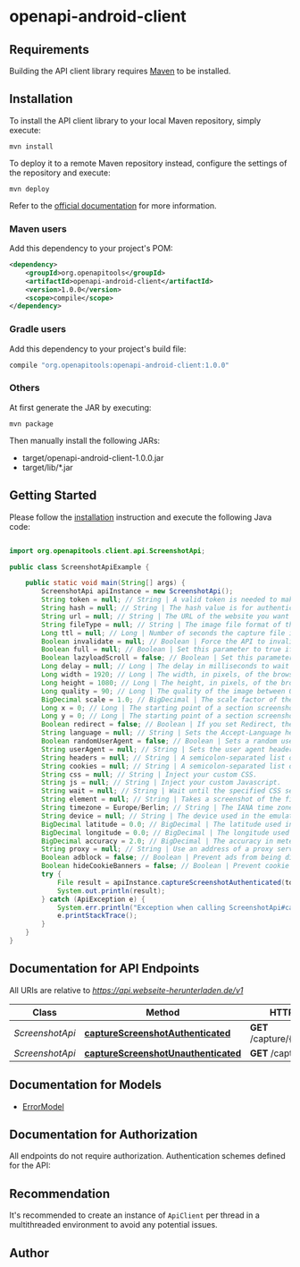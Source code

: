 # openapi-android-client

## Requirements

Building the API client library requires [Maven](https://maven.apache.org/) to be installed.

## Installation

To install the API client library to your local Maven repository, simply execute:

```shell
mvn install
```

To deploy it to a remote Maven repository instead, configure the settings of the repository and execute:

```shell
mvn deploy
```

Refer to the [official documentation](https://maven.apache.org/plugins/maven-deploy-plugin/usage.html) for more information.

### Maven users

Add this dependency to your project's POM:

```xml
<dependency>
    <groupId>org.openapitools</groupId>
    <artifactId>openapi-android-client</artifactId>
    <version>1.0.0</version>
    <scope>compile</scope>
</dependency>
```

### Gradle users

Add this dependency to your project's build file:

```groovy
compile "org.openapitools:openapi-android-client:1.0.0"
```

### Others

At first generate the JAR by executing:

    mvn package

Then manually install the following JARs:

- target/openapi-android-client-1.0.0.jar
- target/lib/*.jar

## Getting Started

Please follow the [installation](#installation) instruction and execute the following Java code:

```java

import org.openapitools.client.api.ScreenshotApi;

public class ScreenshotApiExample {

    public static void main(String[] args) {
        ScreenshotApi apiInstance = new ScreenshotApi();
        String token = null; // String | A valid token is needed to make paid API calls. Tokens can be managed from your account.
        String hash = null; // String | The hash value is for authenticated requests. If you want to publish this URL, you should use the authenticated requests.
        String url = null; // String | The URL of the website you want to capture. Please include the protocol (http:// or https://).
        String fileType = null; // String | The image file format of the captured screenshot. Either png, jpeg or PDF with 72 dpi.
        Long ttl = null; // Long | Number of seconds the capture file is cached by our CDN. An API request that is loaded through the cache does not count as a paid request. You can set a number of seconds from 0 seconds up to 2592000 seconds. This is a maximum of 30 days.
        Boolean invalidate = null; // Boolean | Force the API to invalidate the cache and capture a new screenshot. This call costs you additional money, because a call of a cache hit is not charged.
        Boolean full = null; // Boolean | Set this parameter to true if you want to screenshot the whole web page in full size.
        Boolean lazyloadScroll = false; // Boolean | Set this parameter to true to scroll down through the entire page before taking a screenshot. This is useful for triggering animations or lazy load elements in full screen.
        Long delay = null; // Long | The delay in milliseconds to wait after the page loads before taking the screenshot. This is in milliseconds. One second is 1000 milliseconds. From 0 milliseconds to a maximum of 10,000 milliseconds.
        Long width = 1920; // Long | The width, in pixels, of the browser viewport to use.
        Long height = 1080; // Long | The height, in pixels, of the browser viewport to use. Ignored if you set full to true.
        Long quality = 90; // Long | The quality of the image between 0 and 100. This works only for the jpeg format, for PNG images the parameter is applied only during compression.
        BigDecimal scale = 1.0; // BigDecimal | The scale factor of the device to use when taking the screenshot. For example, a scale factor of 2 produces a high-resolution screenshot suitable for viewing on Retina devices. The larger the scale factor, the larger the screenshot produced.
        Long x = 0; // Long | The starting point of a section screenshot on the X axis.
        Long y = 0; // Long | The starting point of a section screenshot on the Y axis.
        Boolean redirect = false; // Boolean | If you set Redirect, the response will be a 302 redirect to the screenshot file in our CDN.
        String language = null; // String | Sets the Accept-Language header on requests to the target URL so that you can take screenshots from a website with a specific language.
        Boolean randomUserAgent = false; // Boolean | Sets a random user agent header to emulate a different devices when taking screenshots.
        String userAgent = null; // String | Sets the user agent header to emulate a specific device when taking screenshots.
        String headers = null; // String | A semicolon-separated list of header parameters to be used when capturing the screenshot. Each header should be passed as a key-value pair and multiple pairs should be separated by a semicolon.
        String cookies = null; // String | A semicolon-separated list of cookies to be used when capturing the screenshot. Each cookies should be passed as a key-value pair and multiple pairs should be separated by a semicolon.
        String css = null; // String | Inject your custom CSS.
        String js = null; // String | Inject your custom Javascript.
        String wait = null; // String | Wait until the specified CSS selector matches an element present in the page before taking a screenshot. The process is canceled after 60 seconds.
        String element = null; // String | Takes a screenshot of the first element matched by the specified CSS selector. This is ignored if full is true. (This option cannot be used with the PDF export format.)
        String timezone = Europe/Berlin; // String | The IANA time zone identifier used for this capture.
        String device = null; // String | The device used in the emulation.
        BigDecimal latitude = 0.0; // BigDecimal | The latitude used in the emulation of the geo-location.
        BigDecimal longitude = 0.0; // BigDecimal | The longitude used in the emulation of the geo-location.
        BigDecimal accuracy = 2.0; // BigDecimal | The accuracy in meters used in the emulation of the geo-location.
        String proxy = null; // String | Use an address of a proxy server through which the screenshot should be taken. The proxy address should be formatted as http://username:password@proxyserver.com:31280
        Boolean adblock = false; // Boolean | Prevent ads from being displayed. Block requests from popular ad networks and hide frequent ads.
        Boolean hideCookieBanners = false; // Boolean | Prevent cookie banners and pop-ups from being displayed. The best possible result is tried.
        try {
            File result = apiInstance.captureScreenshotAuthenticated(token, hash, url, fileType, ttl, invalidate, full, lazyloadScroll, delay, width, height, quality, scale, x, y, redirect, language, randomUserAgent, userAgent, headers, cookies, css, js, wait, element, timezone, device, latitude, longitude, accuracy, proxy, adblock, hideCookieBanners);
            System.out.println(result);
        } catch (ApiException e) {
            System.err.println("Exception when calling ScreenshotApi#captureScreenshotAuthenticated");
            e.printStackTrace();
        }
    }
}

```

## Documentation for API Endpoints

All URIs are relative to *https://api.webseite-herunterladen.de/v1*

Class | Method | HTTP request | Description
------------ | ------------- | ------------- | -------------
*ScreenshotApi* | [**captureScreenshotAuthenticated**](docs/ScreenshotApi.md#captureScreenshotAuthenticated) | **GET** /capture/{token}/{hash} | 
*ScreenshotApi* | [**captureScreenshotUnauthenticated**](docs/ScreenshotApi.md#captureScreenshotUnauthenticated) | **GET** /capture/{token} | 


## Documentation for Models

 - [ErrorModel](docs/ErrorModel.md)


## Documentation for Authorization

All endpoints do not require authorization.
Authentication schemes defined for the API:

## Recommendation

It's recommended to create an instance of `ApiClient` per thread in a multithreaded environment to avoid any potential issues.

## Author



